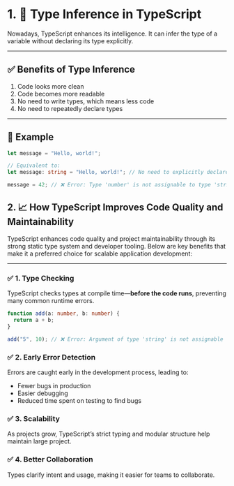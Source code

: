 # 1. 📘 Type Inference in TypeScript

Nowadays, TypeScript enhances its intelligence. It can infer the type of a variable without declaring its type explicitly.

---

## ✅ Benefits of Type Inference

1. Code looks more clean
2. Code becomes more readable
3. No need to write types, which means less code
4. No need to repeatedly declare types

---

## 📌 Example

```ts
let message = "Hello, world!";

// Equivalent to:
let message: string = "Hello, world!"; // No need to explicitly declare type

message = 42; // ❌ Error: Type 'number' is not assignable to type 'string'
```

## 2. 📈 How TypeScript Improves Code Quality and Maintainability

TypeScript enhances code quality and project maintainability through its strong static type system and developer tooling. Below are key benefits that make it a preferred choice for scalable application development:

---

### ✅ 1. Type Checking

TypeScript checks types at compile time—**before the code runs**, preventing many common runtime errors.

```ts
function add(a: number, b: number) {
  return a + b;
}

add("5", 10); // ❌ Error: Argument of type 'string' is not assignable to parameter of type 'number'.
```

### ✅ 2. Early Error Detection

Errors are caught early in the development process, leading to:

- Fewer bugs in production
- Easier debugging
- Reduced time spent on testing to find bugs

### ✅ 3. Scalability

As projects grow, TypeScript’s strict typing and modular structure help maintain large project.

### ✅ 4. Better Collaboration

Types clarify intent and usage, making it easier for teams to collaborate.

```

```
